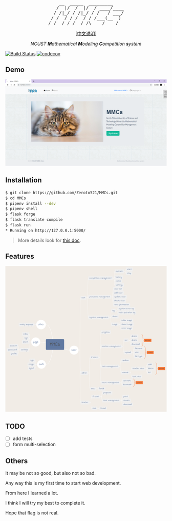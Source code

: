 <pre align="center">
    __  _____  _________    
   /  |/  /  |/  / ____/____
  / /|_/ / /|_/ / /   / ___/
 / /  / / /  / / /___(__  ) 
/_/  /_/_/  /_/\____/____/  
</pre>

<p align="center"><a href='docs/DESCRIPTION.md'>[中文说明]</a></p>

<p align="center">
    <i>NCUST <b>M</b>athematical <b>M</b>odeling <b>C</b>ompetition <b>s</b>ystem</i>
</p>

[![Build Status](https://travis-ci.com/ncust-mma/MMCs.svg?branch=master)](https://travis-ci.com/ncust-mma/MMCs) [![codecov](https://codecov.io/gh/zeroto521/MMCs/branch/master/graph/badge.svg)](https://codecov.io/gh/zeroto521/MMCs)

## Demo

<p align="center"><img src="assets/indexPage.png" alt="IndexPage"></p>

## Installation

```bash
$ git clone https://github.com/Zeroto521/MMCs.git
$ cd MMCs
$ pipenv install --dev
$ pipenv shell
$ flask forge
$ flask translate compile
$ flask run
* Running on http://127.0.0.1:5000/
```

> More details look for [this doc](docs/INSTALLATION.md).

## Features

<p align="center"><img src="assets/features.png" alt="feature"></p>

## TODO

-   [ ] add tests
-   [ ] form multi-selection

## Others

It may be not so good, but also not so bad.

Any way this is my first time to start web development.

From here I learned a lot.

I think I will try my best to complete it.

Hope that flag is not real.
